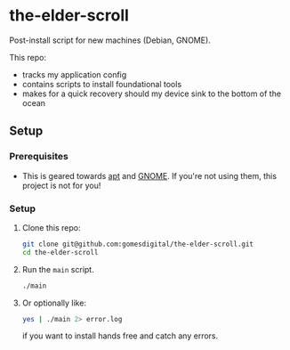 # the-elder-scroll
Post-install script for new machines (Debian, GNOME).

This repo:
- tracks my application config
- contains scripts to install foundational tools
- makes for a quick recovery should my device sink to the bottom of the ocean

## Setup
### Prerequisites 
* This is geared towards [apt](https://github.com/Debian/apt) and [GNOME](https://github.com/GNOME). If you're not using them, this project is not for you!
### Setup
1. Clone this repo:
    ```bash
    git clone git@github.com:gomesdigital/the-elder-scroll.git
    cd the-elder-scroll
    ```
2. Run the ```main``` script.
    ```bash
    ./main
    ```
        
3. Or optionally like:
    ```bash
    yes | ./main 2> error.log
    ```
    if you want to install hands free and catch any errors.
